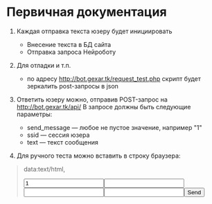 # Первичная документация

1. Каждая отправка текста юзеру будет инициировать
	* Внесение текста в БД сайта
	* Отправка запроса Нейроботу

2. Для отладки и т.п. 
	* по адресу http://bot.gexar.tk/request_test.php скрипт будет зеркалить post-запросы в json
 
3. Ответить юзеру можно, отправив POST-запрос на http://bot.gexar.tk/api/
В запросе должны быть следующие параметры:
	* send_message — любое не пустое значение, например "1"
	* ssid — сессия юзера
	* text — текст сообщения

4. Для ручного теста можно вставить в строку браузера:
> data:text/html, <form action="http://bot.gexar.tk/api/" method="post"><input name="send_message" value="1"><input name="ssid"><input name="name"><input name="text"><button type="submit">Send</button></form>
